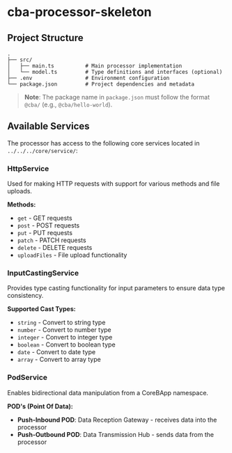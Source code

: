 # cba-processor-skeleton

## Project Structure

```
.
├── src/
│   ├── main.ts          # Main processor implementation
│   └── model.ts         # Type definitions and interfaces (optional)
├── .env                 # Environment configuration
└── package.json         # Project dependencies and metadata
```

> **Note**: The package name in `package.json` must follow the format `@cba/` (e.g., `@cba/hello-world`).

## Available Services

The processor has access to the following core services located in `../../../core/service/`:

### HttpService

Used for making HTTP requests with support for various methods and file uploads.

**Methods:**

- `get` - GET requests
- `post` - POST requests
- `put` - PUT requests
- `patch` - PATCH requests
- `delete` - DELETE requests
- `uploadFiles` - File upload functionality

### InputCastingService

Provides type casting functionality for input parameters to ensure data type consistency.

**Supported Cast Types:**

- `string` - Convert to string type
- `number` - Convert to number type
- `integer` - Convert to integer type
- `boolean` - Convert to boolean type
- `date` - Convert to date type
- `array` - Convert to array type

### PodService

Enables bidirectional data manipulation from a CoreBApp namespace.

**POD's (Point Of Data):**

- **Push-Inbound POD**: Data Reception Gateway - receives data into the processor
- **Push-Outbound POD**: Data Transmission Hub - sends data from the processor
